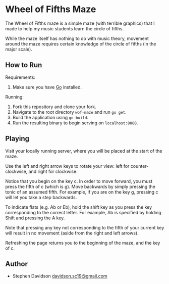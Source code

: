 Wheel of Fifths Maze
====================

The Wheel of Fifths maze is a simple maze (with terrible graphics) that I made
to help my music students learn the circle of fifths.

While the maze itself has nothing to do with music theory, movement around the
maze requires certain knowledge of the circle of fifths (in the major scale).


## How to Run

Requirements:
1. Make sure you have [Go](https://golang.org/doc/install) installed.

Running:
1. Fork this repository and clone your fork.
2. Navigate to the root directory `wof-maze` and run `go get`.
3. Build the application using `go build`.
4. Run the resulting binary to begin serving on `localhost:8080`.

## Playing

Visit your locally running server, where you will be placed at the start of the
maze.

Use the left and right arrow keys to rotate your view: left for
counter-clockwise, and right for clockwise.

Notice that you begin on the key c. In order to move forward, you must press the
fifth of c (which is g). Move backwards by simply pressing the tonic of an
assumed fifth. For example, if you are on the key g, pressing c will let you
take a step backwards.

To indicate flats (e.g. Ab or Eb), hold the shift key as you press the key
corresponding to the correct letter. For example, Ab is specified by holding
Shift and pressing the A key.

Note that pressing any key not corresponding to the fifth of your current key
will result in no movement (aside from the right and left arrows).

Refreshing the page returns you to the beginning of the maze, and the key of c.

## Author

 * Stephen Davidson <davidson.sc19@gmail.com>
